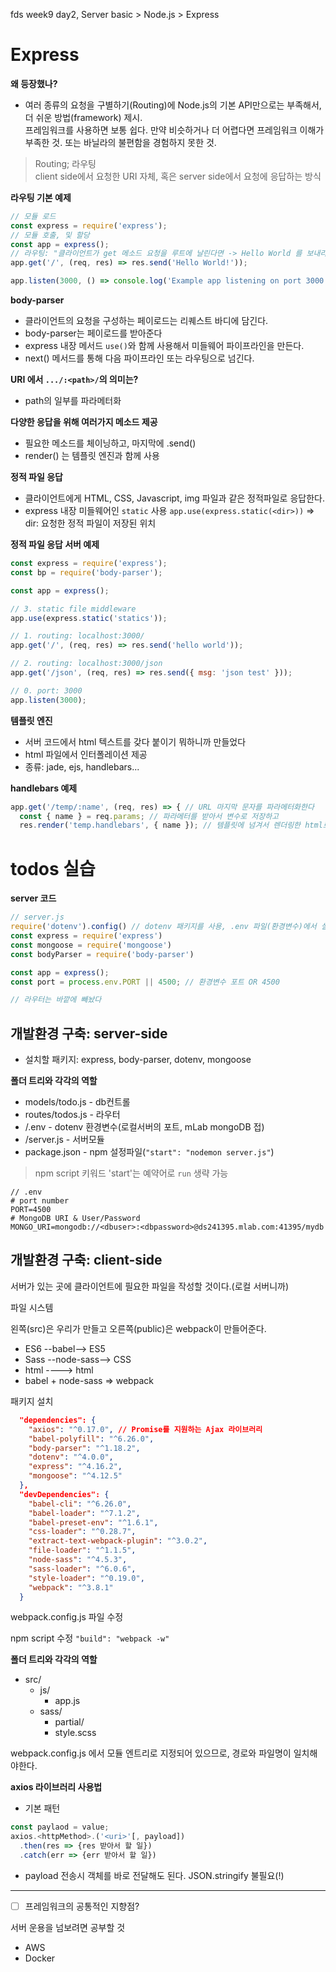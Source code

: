 fds week9 day2, Server basic > Node.js > Express

# Express

**왜 등장했나?**

* 여러 종류의 요청을 구별하기(Routing)에 Node.js의 기본 API만으로는 부족해서, 더 쉬운 방법(framework) 제시.  
  프레임워크를 사용하면 보통 쉽다. 만약 비슷하거나 더 어렵다면 프레임워크 이해가 부족한 것. 또는 바닐라의 불편함을 경험하지 못한 것.

> Routing; 라우팅  
> client side에서 요청한 URI 자체, 혹은 server side에서 요청에 응답하는 방식

**라우팅 기본 예제**

```js
// 모듈 로드
const express = require('express');
// 모듈 호출, 및 할당
const app = express();
// 라우팅: "클라이언트가 get 메소드 요청을 루트에 날린다면 -> Hello World 를 보내라"
app.get('/', (req, res) => res.send('Hello World!'));

app.listen(3000, () => console.log('Example app listening on port 3000!'));
```

**body-parser**

* 클라이언트의 요청을 구성하는 페이로드는 리퀘스트 바디에 담긴다.
* body-parser는 페이로드를 받아준다
* express 내장 메서드 `use()`와 함께 사용해서 미들웨어 파이프라인을 만든다.
* next() 메서드를 통해 다음 파이프라인 또는 라우팅으로 넘긴다.

**URI 에서 `.../:<path>/`의 의미는?**

* path의 일부를 파라메터화

**다양한 응답을 위해 여러가지 메소드 제공**

* 필요한 메소드를 체이닝하고, 마지막에 .send()
* render() 는 템플릿 엔진과 함께 사용

**정적 파일 응답**

* 클라이언트에게 HTML, CSS, Javascript, img 파일과 같은 정적파일로 응답한다.
* express 내장 미들웨어인 `static` 사용
`app.use(express.static(<dir>))` => dir: 요청한 정적 파일이 저장된 위치

**정적 파일 응답 서버 예제**

```js
const express = require('express');
const bp = require('body-parser');

const app = express();

// 3. static file middleware
app.use(express.static('statics'));

// 1. routing: localhost:3000/
app.get('/', (req, res) => res.send('hello world'));

// 2. routing: localhost:3000/json
app.get('/json', (req, res) => res.send({ msg: 'json test' }));

// 0. port: 3000
app.listen(3000);
```

**템플릿 엔진**

* 서버 코드에서 html 텍스트를 갖다 붙이기 뭐하니까 만들었다
* html 파일에서 인터폴레이션 제공
* 종류: jade, ejs, handlebars...

**handlebars 예제**

```js
app.get('/temp/:name', (req, res) => { // URL 마지막 문자를 파라메터화한다
  const { name } = req.params; // 파라메터를 받아서 변수로 저장하고
  res.render('temp.handlebars', { name }); // 템플릿에 넘겨서 렌더링한 html로 응답.
```

# todos 실습

**server 코드**

```js
// server.js
require('dotenv').config() // dotenv 패키지를 사용, .env 파일(환경변수)에서 설정 로드
const express = require('express')
const mongoose = require('mongoose')
const bodyParser = require('body-parser')

const app = express();
const port = process.env.PORT || 4500; // 환경변수 포트 OR 4500

// 라우터는 바깥에 빼놨다
```

## 개발환경 구축: server-side

* 설치할 패키지: express, body-parser, dotenv, mongoose

**폴더 트리와 각각의 역할**

* models/todo.js - db컨트롤
* routes/todos.js - 라우터
* /.env - dotenv 환경변수(로컬서버의 포트, mLab mongoDB 접)
* /server.js - 서버모듈
* package.json - npm 설정파일(`"start": "nodemon server.js"`)

> npm script 키워드 'start'는 예약어로 `run` 생략 가능

```shell
// .env
# port number
PORT=4500
# MongoDB URI & User/Password
MONGO_URI=mongodb://<dbuser>:<dbpassword>@ds241395.mlab.com:41395/mydb
```

## 개발환경 구축: client-side

서버가 있는 곳에 클라이언트에 필요한 파일을 작성할 것이다.(로컬 서버니까)

파일 시스템

왼쪽(src)은 우리가 만들고 오른쪽(public)은 webpack이 만들어준다.

* ES6 --babel--> ES5
* Sass --node-sass--> CSS
* html ----> html
* babel + node-sass => webpack

패키지 설치

```json
  "dependencies": {
    "axios": "^0.17.0", // Promise를 지원하는 Ajax 라이브러리
    "babel-polyfill": "^6.26.0",
    "body-parser": "^1.18.2",
    "dotenv": "^4.0.0",
    "express": "^4.16.2",
    "mongoose": "^4.12.5"
  },
  "devDependencies": {
    "babel-cli": "^6.26.0",
    "babel-loader": "^7.1.2",
    "babel-preset-env": "^1.6.1",
    "css-loader": "^0.28.7",
    "extract-text-webpack-plugin": "^3.0.2",
    "file-loader": "^1.1.5",
    "node-sass": "^4.5.3",
    "sass-loader": "^6.0.6",
    "style-loader": "^0.19.0",
    "webpack": "^3.8.1"
  }
```

webpack.config.js 파일 수정

npm script 수정 `"build": "webpack -w"`

**폴더 트리와 각각의 역할**

* src/
    * js/
        * app.js
    * sass/
        * partial/
        * style.scss

webpack.config.js 에서 모듈 엔트리로 지정되어 있으므로, 경로와 파일명이 일치해야한다.

**axios 라이브러리 사용법**

* 기본 패턴

```js
const paylaod = value;
axios.<httpMethod>.('<uri>'[, payload])  
  .then(res => {res 받아서 할 일})  
  .catch(err => {err 받아서 할 일})
```
* payload 전송시 객체를 바로 전달해도 된다. JSON.stringify 불필요(!)

---

* [ ] 프레임워크의 공통적인 지향점?

서버 운용을 넘보려면 공부할 것

* AWS
* Docker 